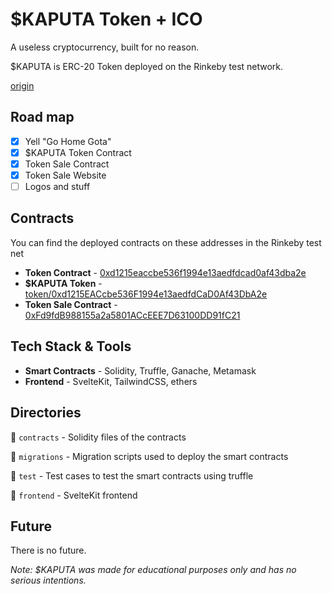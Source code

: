 # $KAPUTA Token + ICO

A useless cryptocurrency, built for no reason.

$KAPUTA is ERC-20 Token deployed on the Rinkeby test network.

[origin](https://youtu.be/lSpFnlOM5aw?t=40)

## Road map

- [x] Yell "Go Home Gota"
- [x] $KAPUTA Token Contract
- [x] Token Sale Contract
- [x] Token Sale Website
- [ ] Logos and stuff

## Contracts

You can find the deployed contracts on these addresses in the Rinkeby test net

- **Token Contract** - [0xd1215eaccbe536f1994e13aedfdcad0af43dba2e](https://rinkeby.etherscan.io/address/0xd1215eaccbe536f1994e13aedfdcad0af43dba2e)
- **$KAPUTA Token** - [token/0xd1215EACcbe536F1994e13aedfdCaD0Af43DbA2e](https://rinkeby.etherscan.io/token/0xd1215EACcbe536F1994e13aedfdCaD0Af43DbA2e)
- **Token Sale Contract** - [0xFd9fdB988155a2a5801ACcEEE7D63100DD91fC21](0xFd9fdB988155a2a5801ACcEEE7D63100DD91fC21)

## Tech Stack & Tools

- **Smart Contracts** - Solidity, Truffle, Ganache, Metamask
- **Frontend** - SvelteKit, TailwindCSS, ethers

## Directories

📂 `contracts` - Solidity files of the contracts

📂 `migrations` - Migration scripts used to deploy the smart contracts

📂 `test` - Test cases to test the smart contracts using truffle

📂 `frontend` - SvelteKit frontend

## Future

There is no future.

_Note: $KAPUTA was made for educational purposes only and has no serious intentions._
